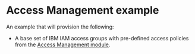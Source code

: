 # Access Management example

<!-- There is a pre-commit hook that will take the title of each example add include it in the repos main README.md  -->
<!-- The text below should describe exactly what resources are provisioned / configured by the example  -->

An example that will provision the following:

- A base set of IBM IAM access groups with pre-defined access policies from the [Access Management module](../../modules/access-management).

